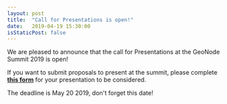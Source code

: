 ```yaml
---
layout: post
title:  "Call for Presentations is open!"
date:   2019-04-19 15:30:00
isStaticPost: false
---
```


We are pleased to announce that the call for Presentations at the GeoNode Summit 2019 is open!

If you want to submit proposals to present at the summit, please complete **[this form](https://docs.google.com/forms/d/e/1FAIpQLScZO5EjSZXTShA6iPlpcwBCN-RKb9FNGQkGvWQq9BNwsi4sWw/viewform)** for your presentation to be considered.

The deadline is May 20 2019, don't forget this date!
